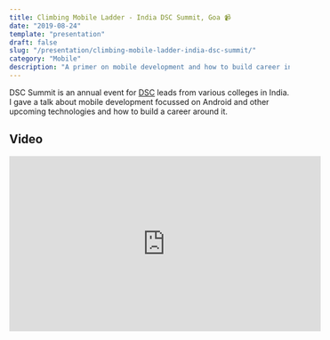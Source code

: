 ```yaml
---
title: Climbing Mobile Ladder - India DSC Summit, Goa 📹
date: "2019-08-24"
template: "presentation"
draft: false
slug: "/presentation/climbing-mobile-ladder-india-dsc-summit/"
category: "Mobile"
description: "A primer on mobile development and how to build career in it."
---
```


DSC Summit is an annual event for [DSC](https://developers.google.com/community/dsc) leads from various colleges in India. I gave a talk about mobile development focussed on Android and other upcoming technologies and how to build a career around it.

## Video
<iframe width="560" height="315" src="https://www.youtube.com/embed/5HStQYsx5FE" frameborder="0" allow="accelerometer; autoplay; encrypted-media; gyroscope; picture-in-picture" allowfullscreen></iframe>